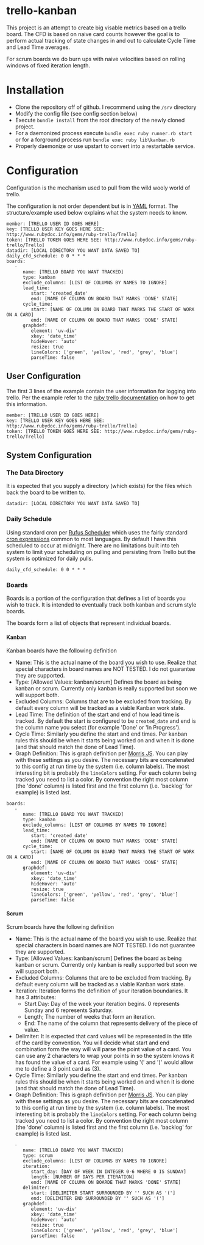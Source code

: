 # trello-kanban

This project is an attempt to create big visable metrics based on a trello board.  The CFD is based on naive card counts however the goal is to perform actual tracking of state changes in and out to calculate Cycle Time and Lead Time averages.

For scrum boards we do burn ups with naive velocities based on rolling windows of fixed iteration length.

# Installation

* Clone the repository off of github.  I recommend using the `/srv` directory
* Modify the config file (see config section below)
* Execute `bundle install` from the root directory of the newly cloned project.
* For a daemonized process execute `bundle exec ruby runner.rb start` or for a forground process run `bundle exec ruby lib\kanban.rb`
* Properly daemonize or use upstart to convert into a restartable service.

# Configuration

Configuration is the mechanism used to pull from the wild wooly world of trello.

The configuration is not order dependent but is in [YAML](http://yaml.org) format.  The structure/example used below explains what the system needs to know.

```
member: [TRELLO USER ID GOES HERE]
key: [TRELLO USER KEY GOES HERE SEE: http://www.rubydoc.info/gems/ruby-trello/Trello]
token: [TRELLO TOKEN GOES HERE SEE: http://www.rubydoc.info/gems/ruby-trello/Trello]
datadir: [LOCAL DIRECTORY YOU WANT DATA SAVED TO]
daily_cfd_schedule: 0 0 * * *
boards:
   -
      name: [TRELLO BOARD YOU WANT TRACKED]
      type: kanban
      exclude_columns: [LIST OF COLUMNS BY NAMES TO IGNORE]
      lead_time:
         start: 'created_date'
         end: [NAME OF COLUMN ON BOARD THAT MARKS 'DONE' STATE]
      cycle_time:
         start: [NAME OF COLUMN ON BOARD THAT MARKS THE START OF WORK ON A CARD]
         end: [NAME OF COLUMN ON BOARD THAT MARKS 'DONE' STATE]
      graphdef:
         element: 'uv-div'
         xkey: 'date_time'
         hideHover: 'auto'
         resize: true
         lineColors: ['green', 'yellow', 'red', 'grey', 'blue']
         parseTime: false

```

## User Configuration

The first 3 lines of the example contain the user information for logging into trello.  Per the example refer to the [ruby trello documentation](http://www.rubydoc.info/gems/ruby-trello/Trello) on how to get this information.

```
member: [TRELLO USER ID GOES HERE]
key: [TRELLO USER KEY GOES HERE SEE: http://www.rubydoc.info/gems/ruby-trello/Trello]
token: [TRELLO TOKEN GOES HERE SEE: http://www.rubydoc.info/gems/ruby-trello/Trello]
```

## System Configuration

### The Data Directory

It is expected that you supply a directory (which exists) for the files which back the board to be written to.

```
datadir: [LOCAL DIRECTORY YOU WANT DATA SAVED TO]
```

### Daily Schedule

Using standard cron per [Rufus Scheduler](https://github.com/jmettraux/rufus-scheduler#in-at-every-interval-cron) which uses the fairly standard [cron expressions](https://en.wikipedia.org/wiki/Cron#CRON_expression) common to most languages.  By default I have this scheduled to occur at midnight.  There are no limitations built into teh system to limit your scheduling on pulling and persisting from Trello but the system is optimized for daily pulls.

```
daily_cfd_schedule: 0 0 * * *
```

### Boards

Boards is a portion of the configuration that defines a list of boards you wish to track.  It is intended to eventually track both kanban and scrum style boards.

The boards form a list of objects that represent individual boards.

#### Kanban

Kanban boards have the following definition

* Name: This is the actual name of the board you wish to use.  Realize that special characters in board names are NOT TESTED.  I do not guarantee they are supported.
* Type: [Allowed Values: kanban/scrum] Defines the board as being kanban or scrum.  Currently only kanban is really supported but soon we will support both.
* Excluded Columns: Columns that are to be excluded from tracking.  By default every column will be tracked as a viable Kanban work state.
* Lead Time: The definition of the start and end of how lead time is tracked.  By default the start is configured to be `created_date` and end is the column name you select (for example 'Done' or 'In Progress').
* Cycle Time: Similarly you define the start and end times.  Per kanban rules this should be when it starts being worked on and when it is done (and that should match the done of Lead Time).
* Graph Definition: This is graph definition per [Morris JS](http://morrisjs.github.io/morris.js/).  You can play with these settings as you desire.  The necessary bits are concatenated to this config at run time by the system (i.e. column labels).  The most interesting bit is probably the `lineColors` setting.  For each column being tracked you need to list a color.  By convention the right most column (the 'done' column) is listed first and the first column (i.e. 'backlog' for example) is listed last.

```
boards:
   -
      name: [TRELLO BOARD YOU WANT TRACKED]
      type: kanban
      exclude_columns: [LIST OF COLUMNS BY NAMES TO IGNORE]
      lead_time:
         start: 'created_date'
         end: [NAME OF COLUMN ON BOARD THAT MARKS 'DONE' STATE]
      cycle_time:
         start: [NAME OF COLUMN ON BOARD THAT MARKS THE START OF WORK ON A CARD]
         end: [NAME OF COLUMN ON BOARD THAT MARKS 'DONE' STATE]
      graphdef:
         element: 'uv-div'
         xkey: 'date_time'
         hideHover: 'auto'
         resize: true
         lineColors: ['green', 'yellow', 'red', 'grey', 'blue']
         parseTime: false

```

#### Scrum

Scrum boards have the following definition

* Name: This is the actual name of the board you wish to use.  Realize that special characters in board names are NOT TESTED.  I do not guarantee they are supported.
* Type: [Allowed Values: kanban/scrum] Defines the board as being kanban or scrum.  Currently only kanban is really supported but soon we will support both.
* Excluded Columns: Columns that are to be excluded from tracking.  By default every column will be tracked as a viable Kanban work state.
* Iteration: Iteration forms the definition of your iteration boundaries. It has 3 attributes:
  * Start Day: Day of the week your iteration begins.  0 represents Sunday and 6 represents Saturday.
  * Length; The number of weeks that form an iteration.
  * End: The name of the column that represents delivery of the piece of value.
* Delimiter: It is expected that card values will be represented in the title of the card by convention.  You will decide what start and end combination form the way will will parse the point value of a card.  You can use any 2 characters to wrap your points in so the system knows it has found the value of a card.  For example using '(' and ')' would allow me to define a 3 point card as (3).
* Cycle Time: Similarly you define the start and end times.  Per kanban rules this should be when it starts being worked on and when it is done (and that should match the done of Lead Time).
* Graph Definition: This is graph definition per [Morris JS](http://morrisjs.github.io/morris.js/).  You can play with these settings as you desire.  The necessary bits are concatenated to this config at run time by the system (i.e. column labels).  The most interesting bit is probably the `lineColors` setting.  For each column being tracked you need to list a color.  By convention the right most column (the 'done' column) is listed first and the first column (i.e. 'backlog' for example) is listed last.

```
   -
      name: [TRELLO BOARD YOU WANT TRACKED]
      type: scrum
      exclude_columns: [LIST OF COLUMNS BY NAMES TO IGNORE]
      iteration:
         start_day: [DAY OF WEEK IN INTEGER 0-6 WHERE 0 IS SUNDAY]
         length: [NUMBER OF DAYS PER ITERATION]
         end: [NAME OF COLUMN ON BOARDE THAT MARKS 'DONE' STATE]
      delimiter:
         start: [DELIMITER START SURROUNDED BY '' SUCH AS '(']
         end: [DELIMITER END SURROUNDED BY '' SUCH AS '(']
      graphdef:
         element: 'uv-div'
         xkey: 'date_time'
         hideHover: 'auto'
         resize: true
         lineColors: ['green', 'yellow', 'red', 'grey', 'blue']
         parseTime: false
```
